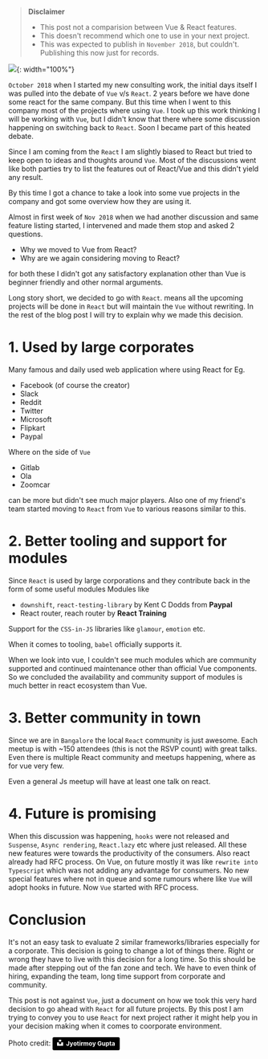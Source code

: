 <!--


---
 'Vue v/s React'
excerpt: 'Some details on the debate we had on choosing React or Vue'
date: 2019-04-18 00:05:00 IST
updated: 2019-04-18 00:05:00 IST
categories: opinion
tags: react, vue
image: https://s3.ap-south-1.amazonaws.com/revathskumar-blog-images/2019/react-vue/jyotirmoy-gupta-527306-unsplash-850.jpg
---

-->
<!DOCTYPE html>
<html>

<head>
  <title>basic-git-workflow</title>
  <meta charset="utf-8">
  <meta name="viewport" content="width=device-width, initial-scale=1.0">


  <link rel="stylesheet" href="./css/bootstrap.css">
  <link rel="stylesheet" href="./css/bootstrap.grid.css">
  <link rel="stylesheet" href="./css/bootstrap.min.css">
  <link rel="stylesheet" href="./css/bootstrap-reboot.min.css">
  <link rel="stylesheet" href="./css/bootstrap.css.map">
  <link rel="stylesheet" href="./css/blog-home.css">
  <link rel="stylesheet" href="./css/prism.css">
  <script async defer src="./css/prism.js"></script>
</head>

<body>

> **Disclaimer**   
> * This post not a comparision between Vue & React features.  
> * This doesn't recommend which one to use in your next project.  
> * This was expected to publish in `November 2018`, but couldn't. Publishing this now just for records.

![](https://s3.ap-south-1.amazonaws.com/revathskumar-blog-images/2019/react-vue/jyotirmoy-gupta-527306-unsplash-850.jpg){: width="100%"}

`October 2018` when I started my new consulting work, the initial days itself I was pulled into the debate of `Vue` v/s `React`.
2 years before we have done some react for the same company. 
But this time when I went to this company most of the projects where using `Vue`. I took up this work thinking I will be working with `Vue`,
but I didn't know that there where some discussion happening on switching back to `React`. Soon I became part of this heated debate.

Since I am coming from the `React` I am slightly biased to React but tried to keep open to ideas and thoughts around `Vue`.
Most of the discussions went like both parties try to list the features out of React/Vue and this didn't yield any result.

By this time I got a chance to take a look into some vue projects in the company and got some overview how they are using it.

Almost in first week of `Nov 2018` when we had another discussion and same feature listing started, I intervened and made them stop
and asked 2 questions.

* Why we moved to Vue from React?
* Why are we again considering moving to React?

for both these I didn't got any satisfactory explanation other than Vue is beginner friendly and other normal arguments.

Long story short, we decided to go with `React`. means all the upcoming projects will be done in `React` but will maintain the `Vue` without rewriting.
In the rest of the blog post I will try to explain why we made this decision.

# <a class="anchor" name="usage" href="#usage"><i class="anchor-icon"></i></a>1. Used by large corporates

Many famous and daily used web application where using React
for Eg.

* Facebook (of course the creator)
* Slack
* Reddit
* Twitter
* Microsoft
* Flipkart
* Paypal

Where on the side of `Vue`

* Gitlab
* Ola
* Zoomcar

can be more but didn't see much major players.
Also one of my friend's team started moving to `React` from `Vue` to various reasons similar to this.

# <a class="anchor" name="modules" href="#modules"><i class="anchor-icon"></i></a>2. Better tooling and support for modules

Since `React` is used by large corporations and they contribute back in the form of some useful modules
Modules like

* `downshift`, `react-testing-library` by Kent C Dodds from **Paypal**
* React router, reach router by **React Training**

Support for the `CSS-in-JS` libraries like `glamour`, `emotion` etc.

When it comes to tooling, `babel` officially supports it.

When we look into vue, I couldn't see much modules which are community supported and continued maintenance other than official Vue components.
So we concluded the availability and community support of modules is much better in react ecosystem than Vue.


# <a class="anchor" name="community" href="#community"><i class="anchor-icon"></i></a>3. Better community in town

Since we are in `Bangalore` the local `React` community is just awesome. Each meetup is with ~150 attendees (this is not the RSVP count) with great talks.
Even there is multiple React community and meetups happening, where as for vue very few.

Even a general Js meetup will have at least one talk on react.

# <a class="anchor" name="future" href="#future"><i class="anchor-icon"></i></a>4. Future is promising

When this discussion was happening, `hooks` were not released and `Suspense`, `Async rendering`, `React.lazy` etc where just released. All these new features were towards the productivity of the consumers. Also react already had RFC process.
On Vue, on future mostly it was like `rewrite into Typescript` which was not adding any advantage for consumers. No new special features where not in queue and some rumours where like `Vue` will adopt hooks in future. Now `Vue` started with RFC process.

# <a class="anchor" name="Conclusion" href="#Conclusion"><i class="anchor-icon"></i></a>Conclusion

It's not an easy task to evaluate 2 similar frameworks/libraries especially for a corporate. This decision is going to change a lot of things there.
Right or wrong they have to live with this decision for a long time. So this should be made after stepping out of the fan zone and tech.
We have to even think of hiring, expanding the team, long time support from corporate and community.

This post is not against `Vue`, just a document on how we took this very hard decision to go ahead with `React` for all future projects.
By this post I am trying to convey you to use `React` for next project rather it might help you in your decision making when it comes to coorporate environment.

Photo credit: <a style="background-color:black;color:white;text-decoration:none;padding:4px 6px;font-family:-apple-system, BlinkMacSystemFont, &quot;San Francisco&quot;, &quot;Helvetica Neue&quot;, Helvetica, Ubuntu, Roboto, Noto, &quot;Segoe UI&quot;, Arial, sans-serif;font-size:12px;font-weight:bold;line-height:1.2;display:inline-block;border-radius:3px" href="https://unsplash.com/@jyotirmoy?utm_medium=referral&amp;utm_campaign=photographer-credit&amp;utm_content=creditBadge" target="_blank" rel="noopener noreferrer" title="Download free do whatever you want high-resolution photos from Jyotirmoy Gupta"><span style="display:inline-block;padding:2px 3px"><svg xmlns="http://www.w3.org/2000/svg" style="height:12px;width:auto;position:relative;vertical-align:middle;top:-2px;fill:white" viewBox="0 0 32 32"><title>unsplash-logo</title><path d="M10 9V0h12v9H10zm12 5h10v18H0V14h10v9h12v-9z"></path></svg></span><span style="display:inline-block;padding:2px 3px">Jyotirmoy Gupta</span></a>
